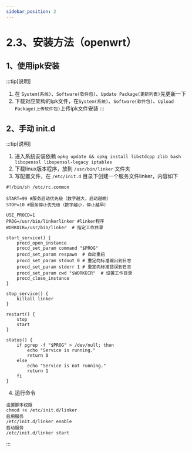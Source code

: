 ```yaml
---
sidebar_position: 2
---
```


# 2.3、安装方法（openwrt）

## 1、使用ipk安装
:::tip[说明]
1. 在 `System(系统)`、`Software(软件包)`、`Update Package(更新列表)`先更新一下
2. 下载对应架构的ipk文件，在`System(系统)`、`Software(软件包)`、`Upload Package(上传软件包)`上传ipk文件安装
:::

## 2、手动 init.d

:::tip[说明]
1. 进入系统安装依赖 `opkg update && opkg install libstdcpp zlib bash libopenssl libopenssl-legacy iptables`
2. 下载linux版本程序，放到 `/usr/bin/linker` 文件夹
3. 写配置文件，在 `/etc/init.d` 目录下创建一个服务文件linker，内容如下
```
#!/bin/sh /etc/rc.common

START=99 #服务启动优先级（数字越大，启动越晚）
STOP=10 #服务停止优先级（数字越小，停止越早）

USE_PROCD=1
PROG=/usr/bin/linkerlinker #linker程序
WORKDIR=/usr/bin/linker  # 指定工作目录

start_service() {
    procd_open_instance
    procd_set_param command "$PROG"
    procd_set_param respawn  # 自动重启
    procd_set_param stdout 0 # 重定向标准输出到日志
    procd_set_param stderr 1 # 重定向标准错误到日志
    procd_set_param cwd "$WORKDIR"  # 设置工作目录
    procd_close_instance
}

stop_service() {
    killall linker
}

restart() {
    stop
    start
}

status() {
    if pgrep -f "$PROG" > /dev/null; then
        echo "Service is running."
        return 0
    else
        echo "Service is not running."
        return 1
    fi
}
```
4. 运行命令
```
设置脚本权限
chmod +x /etc/init.d/linker
启用服务
/etc/init.d/linker enable
启动服务
/etc/init.d/linker start
```
:::
